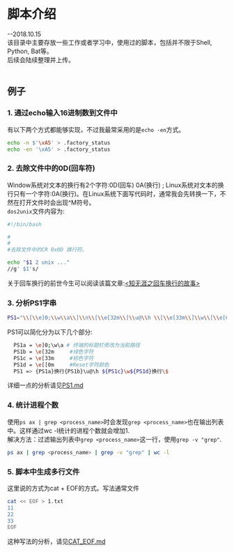 # 脚本介绍
--2018.10.15 <br>
该目录中主要存放一些工作或者学习中，使用过的脚本，包括并不限于Shell, Python, Bat等。<br>
后续会陆续整理并上传。<br>
<br>
## 例子 <br>
### 1. 通过echo输入16进制数到文件中 <br>
有以下两个方式都能够实现，不过我最常采用的是`echo -en`方式。<br>
```Bash
echo -n $'\xA5' > .factory_status
echo -en '\xA5' > .factory_status
```

### 2. 去除文件中的0D(回车符)<br>
Window系统对文本的换行有2个字符:0D(回车) 0A(换行) ; Linux系统对文本的换行只有一个字符:0A(换行)。在Linux系统下面写代码时，通常我会先转换一下，不然在打开文件时会出现^M符号。<br>
`dos2unix`文件内容为:<br>
```Bash
#!/bin/bash

#
#
#去除文件中的CR 0x0D 换行符。

echo "$1 2 unix ..."
//g' $1's/

```

关于回车换行的前世今生可以阅读该篇文章:[<知无涯之回车换行的故事>](http://feihu.me/blog/2014/end-of-line/ "悬停显示")<br>

### 3. 分析PS1字串<br>
```Bash
PS1="\\[\\e]0;\\w\\a\\]\\n\\[\\e[32m\\]\\u@\\h \\[\\e[33m\\]\\w\\[\\e[0m\\]\\n\\\$ "
```
PS1可以简化分为以下几个部分:<br>
```Bash
  PS1a = \e]0;\w\a # 终端的标题栏修改为当前路径
  PS1b = \e[32m		#绿色字符
  PS1c = \e[33m		#棕色字符
  PS1d = \e[[0m		#Reset字符颜色
  PS1 => {PS1a}换行{PS1b}\u@\h ${PS1c}\w${PS1d}换行\$
```
详细一点的分析请见[PS1.md](https://github.com/molleohu/script/blob/master/PS1.md)

### 4. 统计进程个数<br>
使用`ps ax | grep <process_name>`时会发现`grep <process_name>`也在输出列表中。这样通过wc -l统计的进程个数就会增加1.<br>
解决方法：过滤输出列表中`grep <process_name>`这一行，使用`grep -v "grep"`.<br>
```Bash
ps ax | grep <process_name> | grep -v "grep" | wc -l
```

### 5. 脚本中生成多行文件
这里说的方式为cat + EOF的方式。写法通常文件<br>
```Bash
cat << EOF > 1.txt
11
22
33
EOF
```
这种写法的分析，请见[CAT_EOF.md](https://github.com/molleohu/script/blob/master/CAT_EOF.md)<br>
